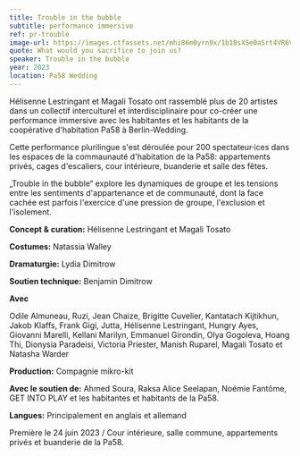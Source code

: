 ```yaml
---
title: Trouble in the bubble
subtitle: performance immersive
ref: pr-trouble
image-url: https://images.ctfassets.net/mhi86m0yrn9x/1b10sXSe0aSrt4VR6VFk4X/55b7d5550ddb98a6acddb0b7e376d9aa/trouble.jpg
quote: What would you sacrifice to join us?
speaker: Trouble in the bubble
year: 2023
location: Pa58 Wedding
---
```


Hélisenne Lestringant et Magali Tosato ont rassemblé plus de 20 artistes dans un collectif interculturel et interdisciplinaire pour co-créer une performance immersive avec les habitantes et les habitants de la coopérative d'habitation Pa58 à Berlin-Wedding.

Cette performance plurilingue s'est déroulée pour 200 spectateur·ices dans les espaces de la commaunauté d'habitation de la Pa58: appartements privés, cages d'escaliers, cour intérieure, buanderie et salle des fêtes. 

„Trouble in the bubble“ explore les dynamiques de groupe et les tensions entre les sentiments d'appartenance et de communauté, dont la face cachée est parfois l'exercice d'une pression de groupe, l'exclusion et l'isolement. 

**Concept & curation:** Hélisenne Lestringant et Magali Tosato

**Costumes:** Natassia Walley

**Dramaturgie:** Lydia Dimitrow

**Soutien technique:** Benjamin Dimitrow


**Avec**

Odile Almuneau,  Ruzi, Jean Chaize, Brigitte Cuvelier, Kantatach Kijtikhun, Jakob Klaffs, Frank Gigi, Jutta, Hélisenne Lestringant, Hungry Ayes, Giovanni Marelli, Kellani Marilyn, Emmanuel Girondin, Olya Gogoleva, Hoang Thi, Dionysia Paradeisi, Victoria Priester, Manish Ruparel, Magali Tosato et Natasha Warder 

**Production:** Compagnie mikro-kit

**Avec le soutien de:** Ahmed Soura, Raksa Alice Seelapan, Noémie Fantôme, GET INTO PLAY et les habitantes et habitants de la Pa58.

**Langues:** Principalement en anglais et allemand 


Première le 24 juin 2023 / Cour intérieure, salle commune, appartements privés et buanderie de la Pa58.

